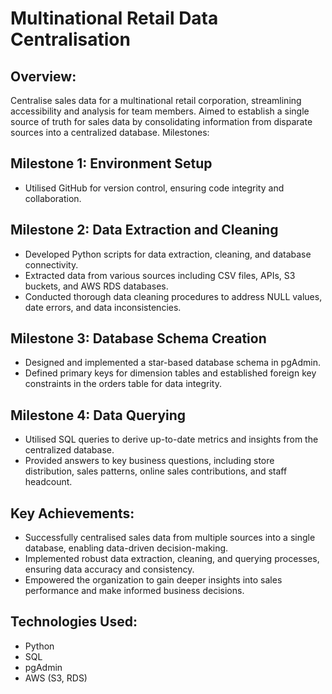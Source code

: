 # Multinational Retail Data Centralisation

## Overview:

Centralise sales data for a multinational retail corporation, streamlining accessibility and analysis for team members.
Aimed to establish a single source of truth for sales data by consolidating information from disparate sources into a centralized database.
Milestones:

## Milestone 1: Environment Setup

- Utilised GitHub for version control, ensuring code integrity and collaboration.

## Milestone 2: Data Extraction and Cleaning

- Developed Python scripts for data extraction, cleaning, and database connectivity.
- Extracted data from various sources including CSV files, APIs, S3 buckets, and AWS RDS databases.
- Conducted thorough data cleaning procedures to address NULL values, date errors, and data inconsistencies.

## Milestone 3: Database Schema Creation

- Designed and implemented a star-based database schema in pgAdmin.
- Defined primary keys for dimension tables and established foreign key constraints in the orders table for data integrity.

## Milestone 4: Data Querying

- Utilised SQL queries to derive up-to-date metrics and insights from the centralized database.
- Provided answers to key business questions, including store distribution, sales patterns, online sales contributions, and staff headcount.

## Key Achievements:

- Successfully centralised sales data from multiple sources into a single database, enabling data-driven decision-making.
- Implemented robust data extraction, cleaning, and querying processes, ensuring data accuracy and consistency.
- Empowered the organization to gain deeper insights into sales performance and make informed business decisions.

## Technologies Used:
- Python
- SQL
- pgAdmin
- AWS (S3, RDS)
